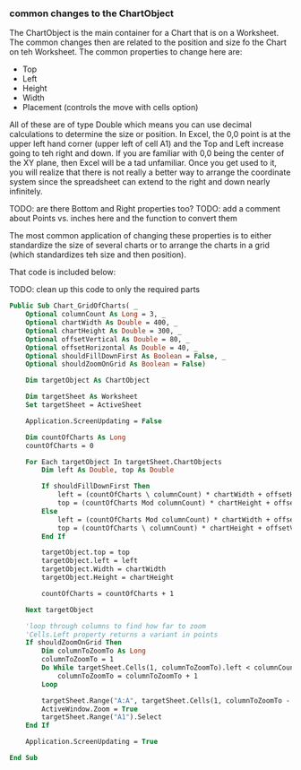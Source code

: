 ### common changes to the ChartObject

The ChartObject is the main container for a Chart that is on a Worksheet.  The common changes then are related to the position and size fo the Chart on teh Worksheet.  The common properties to change here are:

* Top
* Left
* Height
* Width
* Placement (controls the move with cells option)

All of these are of type Double which means you can use decimal calculations to determine the size or position.  In Excel, the 0,0 point is at the upper left hand corner (upper left of cell A1) and the Top and Left increase going to teh right and down.  If you are familiar with 0,0 being the center of the XY plane, then Excel will be a tad unfamiliar. Once you get used to it, you will realize that there is not really a better way to arrange the coordinate system since the spreadsheet can extend to the right and down nearly infinitely.

TODO: are there Bottom and Right properties too?
TODO: add a comment about Points vs. inches here and the function to convert them

The most common application of changing these properties is to either standardize the size of several charts or to arrange the charts in a grid (which standardizes teh size and then position).

That code is included below:

TODO: clean up this code to only the required parts

```vb
Public Sub Chart_GridOfCharts( _
    Optional columnCount As Long = 3, _
    Optional chartWidth As Double = 400, _
    Optional chartHeight As Double = 300, _
    Optional offsetVertical As Double = 80, _
    Optional offsetHorizontal As Double = 40, _
    Optional shouldFillDownFirst As Boolean = False, _
    Optional shouldZoomOnGrid As Boolean = False)

    Dim targetObject As ChartObject

    Dim targetSheet As Worksheet
    Set targetSheet = ActiveSheet

    Application.ScreenUpdating = False

    Dim countOfCharts As Long
    countOfCharts = 0

    For Each targetObject In targetSheet.ChartObjects
        Dim left As Double, top As Double

        If shouldFillDownFirst Then
            left = (countOfCharts \ columnCount) * chartWidth + offsetHorizontal
            top = (countOfCharts Mod columnCount) * chartHeight + offsetVertical
        Else
            left = (countOfCharts Mod columnCount) * chartWidth + offsetHorizontal
            top = (countOfCharts \ columnCount) * chartHeight + offsetVertical
        End If

        targetObject.top = top
        targetObject.left = left
        targetObject.Width = chartWidth
        targetObject.Height = chartHeight

        countOfCharts = countOfCharts + 1

    Next targetObject

    'loop through columns to find how far to zoom
    'Cells.Left property returns a variant in points
    If shouldZoomOnGrid Then
        Dim columnToZoomTo As Long
        columnToZoomTo = 1
        Do While targetSheet.Cells(1, columnToZoomTo).left < columnCount * chartWidth
            columnToZoomTo = columnToZoomTo + 1
        Loop

        targetSheet.Range("A:A", targetSheet.Cells(1, columnToZoomTo - 1).EntireColumn).Select
        ActiveWindow.Zoom = True
        targetSheet.Range("A1").Select
    End If

    Application.ScreenUpdating = True

End Sub
```
